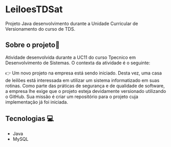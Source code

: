 # LeiloesTDSat
Projeto Java desenvolvimento durante a Unidade Curricular de Versionamento do curso de TDS.

## Sobre o projeto📝
Atividade desenvolvida durante a UC11 do curso Tpecnico em Desenvolvimento de Sistemas. O contexta da atividade é o seguinte:

👉 Um novo projeto na empresa está sendo iniciado. Desta vez, uma casa de leilões está interessada em utilizar um sistema informatizado em suas rotinas. Como parte das práticas de segurança e de qualidade de software, a empresa lhe exige que o projeto esteja devidamente versionado utilizando o GitHub. Sua missão é criar um repositório para o projeto cuja implementação já foi iniciada.

## Tecnologias 💻
- Java
- MySQL

